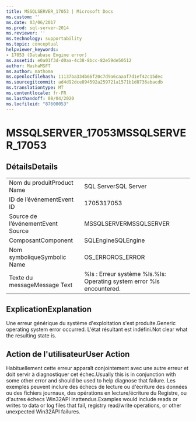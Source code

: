```yaml
---
title: MSSQLSERVER_17053 | Microsoft Docs
ms.custom: ''
ms.date: 03/06/2017
ms.prod: sql-server-2014
ms.reviewer: ''
ms.technology: supportability
ms.topic: conceptual
helpviewer_keywords:
- 17053 (Database Engine error)
ms.assetid: e0a01f3d-d0aa-4c38-8bcc-82e59de50512
author: MashaMSFT
ms.author: mathoma
ms.openlocfilehash: 11137ba334b66f20c7d9a6caaaf7d1ef42c15dec
ms.sourcegitcommit: ad4d92dce894592a259721a1571b1d8736abacdb
ms.translationtype: MT
ms.contentlocale: fr-FR
ms.lasthandoff: 08/04/2020
ms.locfileid: "87600053"
---
```

# <a name="mssqlserver_17053"></a><span data-ttu-id="f2c1b-102">MSSQLSERVER_17053</span><span class="sxs-lookup"><span data-stu-id="f2c1b-102">MSSQLSERVER_17053</span></span>
    
## <a name="details"></a><span data-ttu-id="f2c1b-103">Détails</span><span class="sxs-lookup"><span data-stu-id="f2c1b-103">Details</span></span>  
  
|||  
|-|-|  
|<span data-ttu-id="f2c1b-104">Nom du produit</span><span class="sxs-lookup"><span data-stu-id="f2c1b-104">Product Name</span></span>|<span data-ttu-id="f2c1b-105">SQL Server</span><span class="sxs-lookup"><span data-stu-id="f2c1b-105">SQL Server</span></span>|  
|<span data-ttu-id="f2c1b-106">ID de l’événement</span><span class="sxs-lookup"><span data-stu-id="f2c1b-106">Event ID</span></span>|<span data-ttu-id="f2c1b-107">17053</span><span class="sxs-lookup"><span data-stu-id="f2c1b-107">17053</span></span>|  
|<span data-ttu-id="f2c1b-108">Source de l’événement</span><span class="sxs-lookup"><span data-stu-id="f2c1b-108">Event Source</span></span>|<span data-ttu-id="f2c1b-109">MSSQLSERVER</span><span class="sxs-lookup"><span data-stu-id="f2c1b-109">MSSQLSERVER</span></span>|  
|<span data-ttu-id="f2c1b-110">Composant</span><span class="sxs-lookup"><span data-stu-id="f2c1b-110">Component</span></span>|<span data-ttu-id="f2c1b-111">SQLEngine</span><span class="sxs-lookup"><span data-stu-id="f2c1b-111">SQLEngine</span></span>|  
|<span data-ttu-id="f2c1b-112">Nom symbolique</span><span class="sxs-lookup"><span data-stu-id="f2c1b-112">Symbolic Name</span></span>|<span data-ttu-id="f2c1b-113">OS_ERROR</span><span class="sxs-lookup"><span data-stu-id="f2c1b-113">OS_ERROR</span></span>|  
|<span data-ttu-id="f2c1b-114">Texte du message</span><span class="sxs-lookup"><span data-stu-id="f2c1b-114">Message Text</span></span>|<span data-ttu-id="f2c1b-115">%ls : Erreur système %ls.</span><span class="sxs-lookup"><span data-stu-id="f2c1b-115">%ls: Operating system error %ls encountered.</span></span>|  
  
## <a name="explanation"></a><span data-ttu-id="f2c1b-116">Explication</span><span class="sxs-lookup"><span data-stu-id="f2c1b-116">Explanation</span></span>  
 <span data-ttu-id="f2c1b-117">Une erreur générique du système d'exploitation s'est produite.</span><span class="sxs-lookup"><span data-stu-id="f2c1b-117">Generic operating system error occurred.</span></span>  <span data-ttu-id="f2c1b-118">L'état résultant est indéfini.</span><span class="sxs-lookup"><span data-stu-id="f2c1b-118">Not clear what the resulting state is.</span></span>  
  
## <a name="user-action"></a><span data-ttu-id="f2c1b-119">Action de l'utilisateur</span><span class="sxs-lookup"><span data-stu-id="f2c1b-119">User Action</span></span>  
 <span data-ttu-id="f2c1b-120">Habituellement cette erreur apparaît conjointement avec une autre erreur et doit servir à diagnostiquer cet échec.</span><span class="sxs-lookup"><span data-stu-id="f2c1b-120">Usually this is in conjunction with some other error and should be used to help diagnose that failure.</span></span> <span data-ttu-id="f2c1b-121">Les exemples peuvent inclure des échecs de lecture ou d'écriture des données ou des fichiers journaux, des opérations en lecture/écriture du Registre, ou d'autres échecs Win32API inattendus.</span><span class="sxs-lookup"><span data-stu-id="f2c1b-121">Examples would include reads or writes to data or log files that fail, registry read/write operations, or other unexpected Win32API failures.</span></span>  
  
  
